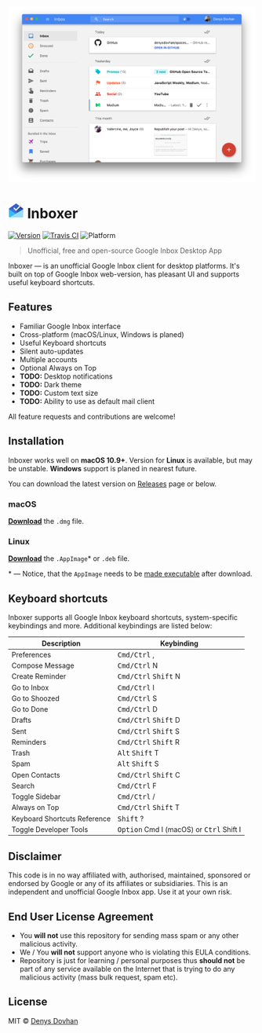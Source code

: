 ![Inboxer](./media/app-sidebar-view.png)

# <img src="media/icon.png" width="32px"> Inboxer

[![Version][release-img]][release-url]
[![Travis CI][travis-img]][travis-url]
![Platform][platform-img]

> Unofficial, free and open-source Google Inbox Desktop App

Inboxer — is an unofficial Google Inbox client for desktop platforms. It's built on top of Google Inbox web-version, has pleasant UI and supports useful keyboard shortcuts.

## Features

* Familiar Google Inbox interface
* Cross-platform (macOS/Linux, Windows is planed)
* Useful Keyboard shortcuts
* Silent auto-updates
* Multiple accounts
* Optional Always on Top
* **TODO:** Desktop notifications
* **TODO:** Dark theme
* **TODO:** Custom text size
* **TODO:** Ability to use as default mail client

All feature requests and contributions are welcome!

## Installation

Inboxer works well on **macOS 10.9+**. Version for **Linux** is available, but may be unstable. **Windows** support is planed in nearest future.

You can download the latest version on [Releases](https://github.com/denysdovhan/inboxer/releases) page or below.

### macOS

[**Download**][download] the `.dmg` file.

### Linux

[**Download**][download] the `.AppImage`* or `.deb` file.

\* — Notice, that the `AppImage` needs to be [made executable](http://discourse.appimage.org/t/how-to-make-an-appimage-executable/80) after download.

## Keyboard shortcuts

Inboxer supports all Google Inbox keyboard shortcuts, system-specific keybindings and more. Additional keybindings are listed below:

| Description | Keybinding |
|-------------|------------|
| Preferences | <kbd>Cmd/Ctrl</kbd> <kdb>,</kbd> |
| Compose Message | <kbd>Cmd/Ctrl</kbd> <kdb>N</kbd> |
| Create Reminder | <kbd>Cmd/Ctrl</kbd> <kbd>Shift</kbd> <kdb>N</kbd> |
| Go to Inbox | <kbd>Cmd/Ctrl</kbd> <kdb>I</kbd> |
| Go to Shoozed | <kbd>Cmd/Ctrl</kbd> <kdb>S</kbd> |
| Go to Done | <kbd>Cmd/Ctrl</kbd> <kdb>D</kbd> |
| Drafts | <kbd>Cmd/Ctrl</kbd> <kbd>Shift</kbd> <kdb>D</kbd> |
| Sent | <kbd>Cmd/Ctrl</kbd> <kbd>Shift</kbd> <kdb>S</kbd> |
| Reminders | <kbd>Cmd/Ctrl</kbd> <kbd>Shift</kbd> <kdb>R</kbd> |
| Trash | <kbd>Alt</kbd> <kbd>Shift</kbd> <kdb>T</kbd> |
| Spam | <kbd>Alt</kbd> <kbd>Shift</kbd> <kdb>S</kbd> |
| Open Contacts | <kbd>Cmd/Ctrl</kbd> <kbd>Shift</kbd> <kdb>C</kbd> |
| Search | <kbd>Cmd/Ctrl</kbd> <kdb>F</kbd> |
| Toggle Sidebar | <kbd>Cmd/Ctrl</kbd> <kdb>/</kbd> |
| Always on Top | <kbd>Cmd/Ctrl</kbd> <kbd>Shift</kbd> <kdb>T</kbd> |
| Keyboard Shortcuts Reference | <kbd>Shift</kbd> <kdb>?</kbd> |
| Toggle Developer Tools | <kbd>Option</kbd> <kdb>Cmd</kbd> <kdb>I</kbd> (macOS) or <kbd>Ctrl</kbd> <kdb>Shift</kbd> <kdb>I</kbd> |

## Disclaimer

This code is in no way affiliated with, authorised, maintained, sponsored or endorsed by Google or any of its affiliates or subsidiaries. This is an independent and unofficial Google Inbox app. Use it at your own risk.

## End User License Agreement

* You **will not** use this repository for sending mass spam or any other malicious activity.
* We / You **will not** support anyone who is violating this EULA conditions.
* Repository is just for learning / personal purposes thus **should not** be part of any service available on the Internet that is trying to do any malicious activity (mass bulk request, spam etc).

## License

MIT © [Denys Dovhan](http://denysdovhan.com)

<!-- References -->

[release-url]: https://
[release-img]: https://img.shields.io/github/release/denysdovhan/inboxer.svg?style=flat-square

[travis-url]: https://travis-ci.org/denysdovhan/inboxer?branch=master
[travis-img]: https://img.shields.io/travis/denysdovhan/inboxer.svg?style=flat-square

[platform-img]: https://img.shields.io/badge/platform-macOS%20%7C%20Linux-lightgrey.svg?style=flat-square

[download]: https://github.com/denysdovhan/inboxer/releases/latest

